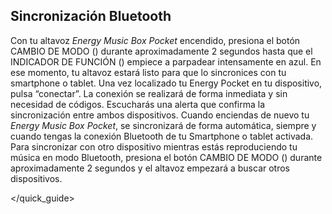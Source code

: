 ## Sincronización Bluetooth

Con tu altavoz *Energy Music Box Pocket* encendido, presiona el botón CAMBIO DE MODO () durante aproximadamente 2 segundos hasta que el INDICADOR DE FUNCIÓN () empiece a parpadear intensamente en azul. En ese momento, tu altavoz estará listo para que lo sincronices con tu smartphone o tablet. Una vez localizado tu Energy Pocket en tu dispositivo, pulsa “conectar”. La conexión se realizará de forma inmediata y sin necesidad de códigos. Escucharás una alerta que confirma la sincronización entre ambos dispositivos.
Cuando enciendas de nuevo tu *Energy Music Box Pocket*, se sincronizará de forma automática, siempre y cuando tengas la conexión Bluetooth de tu Smartphone o tablet activada.
Para sincronizar con otro dispositivo mientras estás reproduciendo tu música en modo Bluetooth, presiona el botón CAMBIO DE MODO () durante aproximadamente 2 segundos y el altavoz empezará a buscar otros dispositivos.


</quick_guide>
